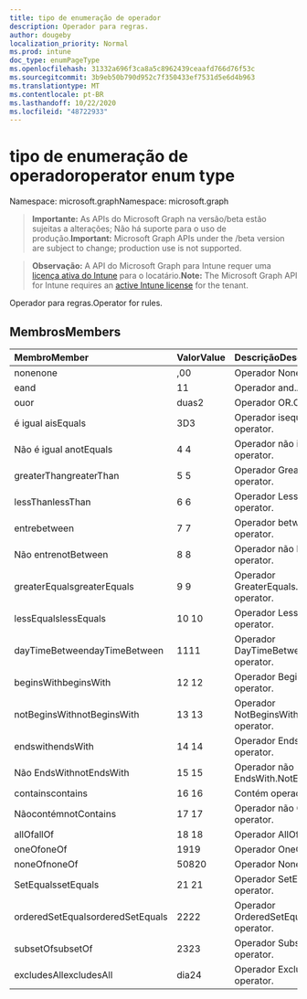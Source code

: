 ```yaml
---
title: tipo de enumeração de operador
description: Operador para regras.
author: dougeby
localization_priority: Normal
ms.prod: intune
doc_type: enumPageType
ms.openlocfilehash: 31332a696f3ca8a5c8962439ceaafd766d76f53c
ms.sourcegitcommit: 3b9eb50b790d952c7f350433ef7531d5e6d4b963
ms.translationtype: MT
ms.contentlocale: pt-BR
ms.lasthandoff: 10/22/2020
ms.locfileid: "48722933"
---
```

# <a name="operator-enum-type"></a><span data-ttu-id="8b220-103">tipo de enumeração de operador</span><span class="sxs-lookup"><span data-stu-id="8b220-103">operator enum type</span></span>

<span data-ttu-id="8b220-104">Namespace: microsoft.graph</span><span class="sxs-lookup"><span data-stu-id="8b220-104">Namespace: microsoft.graph</span></span>

> <span data-ttu-id="8b220-105">**Importante:** As APIs do Microsoft Graph na versão/beta estão sujeitas a alterações; Não há suporte para o uso de produção.</span><span class="sxs-lookup"><span data-stu-id="8b220-105">**Important:** Microsoft Graph APIs under the /beta version are subject to change; production use is not supported.</span></span>

> <span data-ttu-id="8b220-106">**Observação:** A API do Microsoft Graph para Intune requer uma [licença ativa do Intune](https://go.microsoft.com/fwlink/?linkid=839381) para o locatário.</span><span class="sxs-lookup"><span data-stu-id="8b220-106">**Note:** The Microsoft Graph API for Intune requires an [active Intune license](https://go.microsoft.com/fwlink/?linkid=839381) for the tenant.</span></span>

<span data-ttu-id="8b220-107">Operador para regras.</span><span class="sxs-lookup"><span data-stu-id="8b220-107">Operator for rules.</span></span>

## <a name="members"></a><span data-ttu-id="8b220-108">Membros</span><span class="sxs-lookup"><span data-stu-id="8b220-108">Members</span></span>
|<span data-ttu-id="8b220-109">Membro</span><span class="sxs-lookup"><span data-stu-id="8b220-109">Member</span></span>|<span data-ttu-id="8b220-110">Valor</span><span class="sxs-lookup"><span data-stu-id="8b220-110">Value</span></span>|<span data-ttu-id="8b220-111">Descrição</span><span class="sxs-lookup"><span data-stu-id="8b220-111">Description</span></span>|
|:---|:---|:---|
|<span data-ttu-id="8b220-112">none</span><span class="sxs-lookup"><span data-stu-id="8b220-112">none</span></span>|<span data-ttu-id="8b220-113">,0</span><span class="sxs-lookup"><span data-stu-id="8b220-113">0</span></span>|<span data-ttu-id="8b220-114">Operador None.</span><span class="sxs-lookup"><span data-stu-id="8b220-114">None operator.</span></span>|
|<span data-ttu-id="8b220-115">e</span><span class="sxs-lookup"><span data-stu-id="8b220-115">and</span></span>|<span data-ttu-id="8b220-116">1</span><span class="sxs-lookup"><span data-stu-id="8b220-116">1</span></span>|<span data-ttu-id="8b220-117">Operador and.</span><span class="sxs-lookup"><span data-stu-id="8b220-117">And operator.</span></span>|
|<span data-ttu-id="8b220-118">ou</span><span class="sxs-lookup"><span data-stu-id="8b220-118">or</span></span>|<span data-ttu-id="8b220-119">duas</span><span class="sxs-lookup"><span data-stu-id="8b220-119">2</span></span>|<span data-ttu-id="8b220-120">Operador OR.</span><span class="sxs-lookup"><span data-stu-id="8b220-120">Or operator.</span></span>|
|<span data-ttu-id="8b220-121">é igual a</span><span class="sxs-lookup"><span data-stu-id="8b220-121">isEquals</span></span>|<span data-ttu-id="8b220-122">3D</span><span class="sxs-lookup"><span data-stu-id="8b220-122">3</span></span>|<span data-ttu-id="8b220-123">Operador isequals.</span><span class="sxs-lookup"><span data-stu-id="8b220-123">IsEquals operator.</span></span>|
|<span data-ttu-id="8b220-124">Não é igual a</span><span class="sxs-lookup"><span data-stu-id="8b220-124">notEquals</span></span>|<span data-ttu-id="8b220-125">4 </span><span class="sxs-lookup"><span data-stu-id="8b220-125">4</span></span>|<span data-ttu-id="8b220-126">Operador não igual.</span><span class="sxs-lookup"><span data-stu-id="8b220-126">NotEquals operator.</span></span>|
|<span data-ttu-id="8b220-127">greaterThan</span><span class="sxs-lookup"><span data-stu-id="8b220-127">greaterThan</span></span>|<span data-ttu-id="8b220-128">5 </span><span class="sxs-lookup"><span data-stu-id="8b220-128">5</span></span>|<span data-ttu-id="8b220-129">Operador GreaterThan.</span><span class="sxs-lookup"><span data-stu-id="8b220-129">GreaterThan operator.</span></span>|
|<span data-ttu-id="8b220-130">lessThan</span><span class="sxs-lookup"><span data-stu-id="8b220-130">lessThan</span></span>|<span data-ttu-id="8b220-131">6 </span><span class="sxs-lookup"><span data-stu-id="8b220-131">6</span></span>|<span data-ttu-id="8b220-132">Operador LessThan.</span><span class="sxs-lookup"><span data-stu-id="8b220-132">LessThan operator.</span></span>|
|<span data-ttu-id="8b220-133">entre</span><span class="sxs-lookup"><span data-stu-id="8b220-133">between</span></span>|<span data-ttu-id="8b220-134">7 </span><span class="sxs-lookup"><span data-stu-id="8b220-134">7</span></span>|<span data-ttu-id="8b220-135">Operador between.</span><span class="sxs-lookup"><span data-stu-id="8b220-135">Between operator.</span></span>|
|<span data-ttu-id="8b220-136">Não entre</span><span class="sxs-lookup"><span data-stu-id="8b220-136">notBetween</span></span>|<span data-ttu-id="8b220-137">8 </span><span class="sxs-lookup"><span data-stu-id="8b220-137">8</span></span>|<span data-ttu-id="8b220-138">Operador não between.</span><span class="sxs-lookup"><span data-stu-id="8b220-138">NotBetween operator.</span></span>|
|<span data-ttu-id="8b220-139">greaterEquals</span><span class="sxs-lookup"><span data-stu-id="8b220-139">greaterEquals</span></span>|<span data-ttu-id="8b220-140">9 </span><span class="sxs-lookup"><span data-stu-id="8b220-140">9</span></span>|<span data-ttu-id="8b220-141">Operador GreaterEquals.</span><span class="sxs-lookup"><span data-stu-id="8b220-141">GreaterEquals operator.</span></span>|
|<span data-ttu-id="8b220-142">lessEquals</span><span class="sxs-lookup"><span data-stu-id="8b220-142">lessEquals</span></span>|<span data-ttu-id="8b220-143">10 </span><span class="sxs-lookup"><span data-stu-id="8b220-143">10</span></span>|<span data-ttu-id="8b220-144">Operador LessEquals.</span><span class="sxs-lookup"><span data-stu-id="8b220-144">LessEquals operator.</span></span>|
|<span data-ttu-id="8b220-145">dayTimeBetween</span><span class="sxs-lookup"><span data-stu-id="8b220-145">dayTimeBetween</span></span>|<span data-ttu-id="8b220-146">11</span><span class="sxs-lookup"><span data-stu-id="8b220-146">11</span></span>|<span data-ttu-id="8b220-147">Operador DayTimeBetween.</span><span class="sxs-lookup"><span data-stu-id="8b220-147">DayTimeBetween operator.</span></span>|
|<span data-ttu-id="8b220-148">beginsWith</span><span class="sxs-lookup"><span data-stu-id="8b220-148">beginsWith</span></span>|<span data-ttu-id="8b220-149">12 </span><span class="sxs-lookup"><span data-stu-id="8b220-149">12</span></span>|<span data-ttu-id="8b220-150">Operador BeginsWith.</span><span class="sxs-lookup"><span data-stu-id="8b220-150">BeginsWith operator.</span></span>|
|<span data-ttu-id="8b220-151">notBeginsWith</span><span class="sxs-lookup"><span data-stu-id="8b220-151">notBeginsWith</span></span>|<span data-ttu-id="8b220-152">13 </span><span class="sxs-lookup"><span data-stu-id="8b220-152">13</span></span>|<span data-ttu-id="8b220-153">Operador NotBeginsWith.</span><span class="sxs-lookup"><span data-stu-id="8b220-153">NotBeginsWith operator.</span></span>|
|<span data-ttu-id="8b220-154">endswith</span><span class="sxs-lookup"><span data-stu-id="8b220-154">endsWith</span></span>|<span data-ttu-id="8b220-155">14 </span><span class="sxs-lookup"><span data-stu-id="8b220-155">14</span></span>|<span data-ttu-id="8b220-156">Operador EndsWith.</span><span class="sxs-lookup"><span data-stu-id="8b220-156">EndsWith operator.</span></span>|
|<span data-ttu-id="8b220-157">Não EndsWith</span><span class="sxs-lookup"><span data-stu-id="8b220-157">notEndsWith</span></span>|<span data-ttu-id="8b220-158">15 </span><span class="sxs-lookup"><span data-stu-id="8b220-158">15</span></span>|<span data-ttu-id="8b220-159">Operador não EndsWith.</span><span class="sxs-lookup"><span data-stu-id="8b220-159">NotEndsWith operator.</span></span>|
|<span data-ttu-id="8b220-160">contains</span><span class="sxs-lookup"><span data-stu-id="8b220-160">contains</span></span>|<span data-ttu-id="8b220-161">16 </span><span class="sxs-lookup"><span data-stu-id="8b220-161">16</span></span>|<span data-ttu-id="8b220-162">Contém operador.</span><span class="sxs-lookup"><span data-stu-id="8b220-162">Contains operator.</span></span>|
|<span data-ttu-id="8b220-163">Nãocontém</span><span class="sxs-lookup"><span data-stu-id="8b220-163">notContains</span></span>|<span data-ttu-id="8b220-164">17 </span><span class="sxs-lookup"><span data-stu-id="8b220-164">17</span></span>|<span data-ttu-id="8b220-165">Operador não Contains.</span><span class="sxs-lookup"><span data-stu-id="8b220-165">NotContains operator.</span></span>|
|<span data-ttu-id="8b220-166">allOf</span><span class="sxs-lookup"><span data-stu-id="8b220-166">allOf</span></span>|<span data-ttu-id="8b220-167">18 </span><span class="sxs-lookup"><span data-stu-id="8b220-167">18</span></span>|<span data-ttu-id="8b220-168">Operador AllOf.</span><span class="sxs-lookup"><span data-stu-id="8b220-168">AllOf operator.</span></span>|
|<span data-ttu-id="8b220-169">oneOf</span><span class="sxs-lookup"><span data-stu-id="8b220-169">oneOf</span></span>|<span data-ttu-id="8b220-170">19</span><span class="sxs-lookup"><span data-stu-id="8b220-170">19</span></span>|<span data-ttu-id="8b220-171">Operador OneOf.</span><span class="sxs-lookup"><span data-stu-id="8b220-171">OneOf operator.</span></span>|
|<span data-ttu-id="8b220-172">noneOf</span><span class="sxs-lookup"><span data-stu-id="8b220-172">noneOf</span></span>|<span data-ttu-id="8b220-173">508</span><span class="sxs-lookup"><span data-stu-id="8b220-173">20</span></span>|<span data-ttu-id="8b220-174">Operador NoneOf.</span><span class="sxs-lookup"><span data-stu-id="8b220-174">NoneOf operator.</span></span>|
|<span data-ttu-id="8b220-175">SetEquals</span><span class="sxs-lookup"><span data-stu-id="8b220-175">setEquals</span></span>|<span data-ttu-id="8b220-176"> 21 </span><span class="sxs-lookup"><span data-stu-id="8b220-176">21</span></span>|<span data-ttu-id="8b220-177">Operador SetEquals.</span><span class="sxs-lookup"><span data-stu-id="8b220-177">SetEquals operator.</span></span>|
|<span data-ttu-id="8b220-178">orderedSetEquals</span><span class="sxs-lookup"><span data-stu-id="8b220-178">orderedSetEquals</span></span>|<span data-ttu-id="8b220-179">22</span><span class="sxs-lookup"><span data-stu-id="8b220-179">22</span></span>|<span data-ttu-id="8b220-180">Operador OrderedSetEquals.</span><span class="sxs-lookup"><span data-stu-id="8b220-180">OrderedSetEquals operator.</span></span>|
|<span data-ttu-id="8b220-181">subsetOf</span><span class="sxs-lookup"><span data-stu-id="8b220-181">subsetOf</span></span>|<span data-ttu-id="8b220-182">23</span><span class="sxs-lookup"><span data-stu-id="8b220-182">23</span></span>|<span data-ttu-id="8b220-183">Operador SubsetOf.</span><span class="sxs-lookup"><span data-stu-id="8b220-183">SubsetOf operator.</span></span>|
|<span data-ttu-id="8b220-184">excludesAll</span><span class="sxs-lookup"><span data-stu-id="8b220-184">excludesAll</span></span>|<span data-ttu-id="8b220-185">dia</span><span class="sxs-lookup"><span data-stu-id="8b220-185">24</span></span>|<span data-ttu-id="8b220-186">Operador ExcludesAll.</span><span class="sxs-lookup"><span data-stu-id="8b220-186">ExcludesAll operator.</span></span>|





